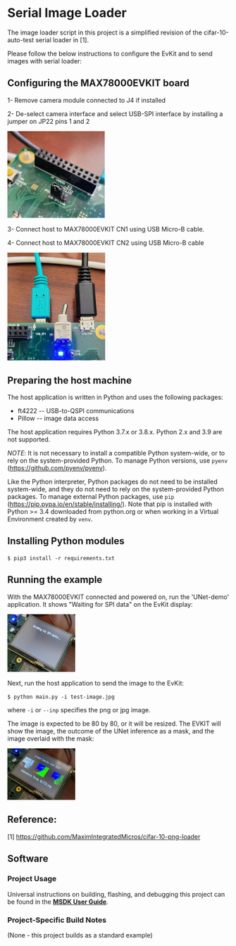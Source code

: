 # Serial Image Loader

The image loader script in this project is a simplified revision of the cifar-10-auto-test serial loader in [1]. 

Please follow the below instructions to configure the EvKit and to send images with serial loader:

## Configuring the MAX78000EVKIT board

1- Remove camera module connected to J4 if installed

2- De-select camera interface and select USB-SPI interface by installing a jumper on JP22 pins 1 and 2

<img src="Resources/JP22.jpg" style="zoom:50%;" />

3- Connect host to MAX78000EVKIT CN1 using USB Micro-B cable. 

4- Connect host to MAX78000EVKIT CN2 using USB Micro-B cable

<img src="Resources/CN1_CN2.jpg" style="zoom:50%;" />

## Preparing the host machine

The host application is written in Python and uses the following packages:

- ft4222 -- USB-to-QSPI communications
- Pillow --  image data access

The host application requires Python 3.7.x or 3.8.x. Python 2.x and 3.9 are not supported.

_NOTE_: It is not necessary to install a compatible Python system-wide, or to rely on the system-provided Python. To manage Python versions, use `pyenv` (https://github.com/pyenv/pyenv).

Like the Python interpreter, Python packages do not need to be installed system-wide, and they do not need to rely on the system-provided Python packages. To manage external Python packages, use `pip` (https://pip.pypa.io/en/stable/installing/). Note that pip is installed with Python >= 3.4 downloaded from python.org or when working in a Virtual Environment created by `venv`.

## Installing Python modules

```
$ pip3 install -r requirements.txt
```

## Running the example

With the MAX78000EVKIT connected and powered on, run the 'UNet-demo' application. It shows "Waiting for SPI data" on the EvKit display:

<img src="Resources/waitingSPI.jpg" style="zoom:15%;" />

Next, run the host application to send the image to the EvKit:

```
$ python main.py -i test-image.jpg
```

where `-i` or  `--inp` specifies the png or jpg image.

The image is expected to be 80 by 80, or it will be resized. The EVKIT will show the image, the outcome of the UNet inference as a mask, and the image overlaid with the mask:

<img src="Resources/display.jpg" style="zoom:15%;" />



## Reference:

[1] https://github.com/MaximIntegratedMicros/cifar-10-png-loader

## Software

### Project Usage

Universal instructions on building, flashing, and debugging this project can be found in the **[MSDK User Guide](https://analog-devices-msdk.github.io/msdk/USERGUIDE/)**.

### Project-Specific Build Notes

(None - this project builds as a standard example)

